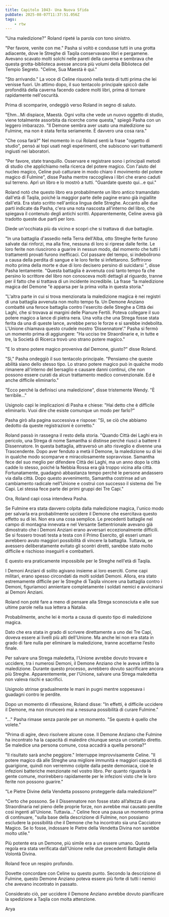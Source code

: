 ```yaml
---
title: Capitolo 1043- Una Nuova Sfida
pubDate: 2025-08-07T11:37:51.056Z
tags:
    - rtw
---
```



"Una maledizione?" Roland ripeté la parola con tono sinistro.


"Per favore, venite con me." Pasha si voltò e condusse tutti in una grotta adiacente, dove le Streghe di Taqila conservavano libri e pergamene. Avevano scavato molti solchi nelle pareti della caverna e sembrava che questa grotta-biblioteca avesse ancora più volumi della Biblioteca del Tempio Segreto. "Celine, Sua Maestà è qui."


"Sto arrivando." La voce di Celine risuonò nella testa di tutti prima che lei venisse fuori. Un attimo dopo, il suo tentacolo principale spiccò dalle profondità della caverna facendo cadere molti libri, prima di tornare rapidamente nell'oscurità.


Prima di scomparire, ondeggiò verso Roland in segno di saluto.


"Ehm…Mi dispiace, Maestà. Ogni volta che vede un nuovo oggetto di studio, viene totalmente assorbita da ricerche come questa," spiegò Pasha con un leggero imbarazzo. "Il Demone sembra aver usato una maledizione su Fulmine, ma non è stata ferita seriamente. È davvero una cosa rara."


"Che cosa farà?" Nel momento in cui Roland sentì la frase "oggetto di studio", pensò ai topi usati negli esperimenti, che subiscono vari trattamenti ingiusti nei laboratori.


"Per favore, state tranquillo. Osservare e registrare sono i principali metodi di studio che applichiamo nella ricerca del potere magico. Con l'aiuto del nucleo magico, Celine può catturare in modo chiaro il movimento del potere magico di Fulmine", disse Pasha mentre raccoglieva i libri che erano caduti sul terreno. Aprì un libro e lo mostrò a tutti. "Guardate questo qui...e qui."


Roland notò che questo libro era probabilmente un libro antico tramandato dall'età di Taqila, poiché la maggior parte delle pagine erano già ingiallite dall'età. Era stato scritto nell'antica lingua delle Streghe. Accanto alle due parti indicate da Pasha, c'era una nota nascosta all'interno del libro, che spiegava il contenuto degli antichi scritti. Apparentemente, Celine aveva già tradotto queste due parti per loro.


Diede un'occhiata più da vicino e scoprì che si trattava di due battaglie.


"In una battaglia d'assedio nella Terra dell'Alba, otto Streghe ferite furono salvate dai rinforzi, ma alla fine, nessuna di loro si riprese dalle ferite. Le loro ferite non riuscirono a guarire in nessun modo, dal momento che tutti i trattamenti provati furono inefficaci. Col passare del tempo, si indebolirono a causa della perdita di sangue e le loro ferite si infettarono. Soffrirono molto prima della morte e due di loro decisero persino di suicidarsi ", disse Pasha lentamente.
"Questa battaglia è avvenuta così tanto tempo fa che persino lo scrittore del libro non conosceva molti dettagli al riguardo, tranne per il fatto che si trattava di un incidente incredibile. La frase “la maledizione magica del Demone "è apparsa per la prima volta in questa storia."


"L'altra parte in cui si trova menzionata la maledizione magica è nei registri di una battaglia avvenuta non molto tempo fa. Un Demone Anziano combatté una feroce battaglia contro l'esercito delle Streghe a Città dei Laghi, che si trovava ai margini delle Pianure Fertili. Poteva collegare il suo potere magico a lance di pietra nera.
Una volta che una Strega fosse stata ferita da una di queste lance, avrebbe perso le forze e si sarebbe indebolita. L'Unione chiamava questo crudele mostro ‘Dissennatore’." Pasha si fermò un momento prima di aggiungere: "Ha ucciso tre Straordinarie e, in tutte e tre, la Società di Ricerca trovò uno strano potere magico."


"E lo strano potere magico proveniva dal Demone, giusto?" disse Roland.


"Sì," Pasha ondeggiò il suo tentacolo principale. "Pensiamo che queste abilità siano dello stesso tipo. Lo strano potere magico può in qualche modo rimanere all'interno del bersaglio e causare danni continui, che non possono essere curati da alcun trattamento medico convenzionale. Ed è anche difficile eliminarlo."


"Ecco perché la definisci una maledizione", disse tristemente Wendy. "È terribile..."


Usignolo capì le implicazioni di Pasha e chiese: "Hai detto che è difficile eliminarlo. Vuoi dire che esiste comunque un modo per farlo?"


Pasha girò alla pagina successiva e rispose: "Sì, se ciò che abbiamo dedotto da queste registrazioni è corretto."


Roland passò in rassegna il resto della storia. "Quando Città dei Laghi era in pericolo, una Strega di nome Samantha si distinse perché riuscì a battere il Dissennatore. In questa battaglia, attraversò un alto risveglio e divenne una Trascendente. Dopo aver fenduto a metà il Demone, la maledizione su di lei in qualche modo scomparve e miracolosamente sopravvisse.
Samantha fece del suo meglio per difendere Città dei Laghi, ma un anno dopo la città cadde lo stesso, poiché la Nebbia Rossa era già troppo vicina alla città. Fortunatamente, guadagnò abbastanza tempo perché le persone andassero via dalla città. Dopo questo avvenimento, Samantha costrinse ad un cambiamento radicale nell'Unione e costruì con successo il sistema dei Tre Capi. Lei stessa fece parte dei primi gruppi dei Tre Capi."


Ora, Roland capì cosa intendeva Pasha.


Se Fulmine era stata davvero colpita dalla maledizione magica, l'unico modo per salvarla era probabilmente uccidere il Demone che esercitava questo effetto su di lei. Non era una cosa semplice. Le precedenti battaglie nel campo di montagna innevata e nel Versante Settentrionale avevano già dimostrato che i Demoni Anziani erano avversari eccezionalmente difficili.
Se si fossero trovati testa a testa con il Primo Esercito, gli esseri umani avrebbero avuto maggiori possibilità di vincere la battaglia. Tuttavia, se avessero deliberatamente evitato gli scontri diretti, sarebbe stato molto difficile e rischioso inseguirli e combatterli.


E questo era praticamente impossibile per le Streghe nell'età di Taqila.


I Demoni Anziani di solito agivano insieme ai loro eserciti. Come capi militari, erano spesso circondati da molti soldati Demoni. Allora, era stato estremamente difficile per le Streghe di Taqila vincere una battaglia contro i Demoni, figuriamoci annientare completamente i soldati nemici e avvicinarsi ai Demoni Anziani.


Roland non poté fare a meno di pensare alla Strega sconosciuta e alle sue ultime parole nella sua lettera a Natalia.


Probabilmente, anche lei è morta a causa di questo tipo di maledizione magica.


Dato che era stata in grado di scrivere direttamente a uno dei Tre Capi, doveva essere ai livelli più alti dell'Unione. Ma anche lei non era stata in grado di fare nulla per eliminare la maledizione, tranne accettarne l’esito finale.


Per salvare una Strega maledetta, l'Unione avrebbe dovuto trovare e uccidere, tra i numerosi Demoni, il Demone Anziano che le aveva inflitto la maledizione. Durante questo processo, avrebbero dovuto sacrificare ancora più Streghe. Apparentemente, per l'Unione, salvare una Strega maledetta non valeva rischi e sacrifici.


Usignolo strinse gradualmente le mani in pugni mentre soppesava i guadagni contro le perdite.


Dopo un momento di riflessione, Roland disse: "In effetti, è difficile uccidere il Demone, ma non rinuncerò mai a nessuna possibilità di curare Fulmine."


"..." Pasha rimase senza parole per un momento. "Se questo è quello che volete."


"Prima di agire, devo risolvere alcune cose. Il Demone Anziano che Fulmine ha incontrato ha la capacità di maledire chiunque senza un contatto diretto. Se maledice una persona comune, cosa accadrà a quella persona?"


"Il risultato sarà anche peggiore." Interruppe improvvisamente Celine. "Il potere magico dà alle Streghe una migliore immunità e maggiori capacità di guarigione, quindi non verremmo colpite dalla peste demoniaca, cioè le infezioni batteriche menzionate nel vostro libro. Per quanto riguarda la gente comune, morirebbero rapidamente per le infezioni visto che le loro ferite non possono guarire."


"Le Pietre Divine della Vendetta possono proteggerle dalla maledizione?"


"Certo che possono. Se il Dissennatore non fosse stato all’altezza di una Straordinaria nel pieno delle proprie forze, non avrebbe mai causato perdite così ingenti all'Unione. Tuttavia..." Celine fece una pausa un momento prima di continuare, "sulla base della descrizione di Fulmine, non possiamo escludere la possibilità che il Demone che ha incontrato sia una Cacciatore Magico. Se lo fosse, indossare le Pietre della Vendetta Divina non sarebbe molto utile."


Più potente era un Demone, più simile era a un essere umano. Questa regola era stata verificata dall'Unione nelle due precedenti Battaglie della Volontà Divina.


Roland fece un respiro profondo.


Dovette concordare con Celine su questo punto. Secondo la descrizione di Fulmine, questo Demone Anziano poteva essere più forte di tutti i nemici che avevano incontrato in passato.


Considerato ciò, per uccidere il Demone Anziano avrebbe dovuto pianificare la spedizione a Taqila con molta attenzione.




Arya
                                


                                



